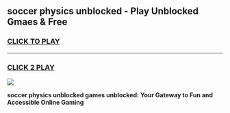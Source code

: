 
## soccer physics unblocked - Play Unblocked Gmaes & Free
<h3>
<a href="https://news.freeplayer.one?title=soccer_physics_unblocked&ref=16F">CLICK TO PLAY</a></h3>
<hr>

<h3>
<a href="https://news.freeplayer.one?title=soccer_physics_unblocked&ref=16F">CLICK 2 PLAY</a>
  
</h3>

<a href="https://news.freeplayer.one?title=soccer_physics_unblocked&ref=16F/"><img src="https://clearcache.store/games.png"></a>


**soccer physics unblocked games unblocked: Your Gateway to Fun and Accessible Online Gaming**
